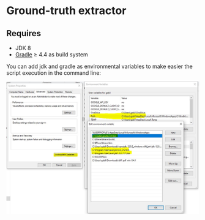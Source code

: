 # Ground-truth extractor

## Requires

* JDK 8
* [Gradle](http://gradle.org/ "Gradle") &#8805; 4.4 as build system

You can add jdk and gradle as environmental variables to make easier the script execution in the command line:

![Environmental_Variables](doc/gradle_and_jdk.JPG "Environmental_Variables")